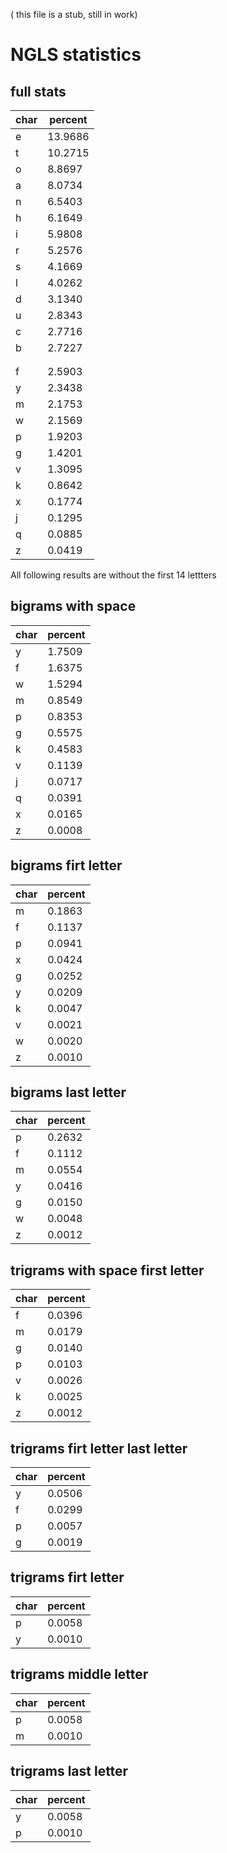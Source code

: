 ( this file is a stub, still in work)

# NGLS statistics

## full stats

| char | percent |
| -- | -- |
| e | 13.9686 |
| t | 10.2715 |
| o | 8.8697 |
| a | 8.0734 |
| n | 6.5403 |
| h | 6.1649 |
| i | 5.9808 |
| r | 5.2576 |
| s | 4.1669 |
| l | 4.0262 |
| d | 3.1340 |
| u | 2.8343 |
| c | 2.7716 |
| b | 2.7227 |
|   |  |
|   |  |
| f | 2.5903 |
| y | 2.3438 |
| m | 2.1753 |
| w | 2.1569 |
| p | 1.9203 |
| g | 1.4201 |
| v | 1.3095 |
| k | 0.8642 |
| x | 0.1774 |
| j | 0.1295 |
| q | 0.0885 |
| z | 0.0419 |

All following results are without the first 14 lettters

 ## bigrams with space

| char | percent |
| -- | -- |
| y | 1.7509 |
| f | 1.6375 |
| w | 1.5294 |
| m | 0.8549 |
| p | 0.8353 |
| g | 0.5575 |
| k | 0.4583 |
| v | 0.1139 |
| j | 0.0717 |
| q | 0.0391 |
| x | 0.0165 |
| z | 0.0008 |

 ## bigrams firt letter

| char | percent |
| -- | -- |
| m | 0.1863 |
| f | 0.1137 |
| p | 0.0941 |
| x | 0.0424 |
| g | 0.0252 |
| y | 0.0209 |
| k | 0.0047 |
| v | 0.0021 |
| w | 0.0020 |
| z | 0.0010 |

 ## bigrams last letter

| char | percent |
| -- | -- |
| p | 0.2632 |
| f | 0.1112 |
| m | 0.0554 |
| y | 0.0416 |
| g | 0.0150 |
| w | 0.0048 |
| z | 0.0012 |

 ## trigrams with space first letter

| char | percent |
| -- | -- |
| f | 0.0396 |
| m | 0.0179 |
| g | 0.0140 |
| p | 0.0103 |
| v | 0.0026 |
| k | 0.0025 |
| z | 0.0012 |

 ## trigrams firt letter last letter

| char | percent |
| -- | -- |
| y | 0.0506 |
| f | 0.0299 |
| p | 0.0057 |
| g | 0.0019 |

 ## trigrams firt letter

| char | percent |
| -- | -- |
| p | 0.0058 |
| y | 0.0010 |

 ## trigrams middle letter

| char | percent |
| -- | -- |
| p | 0.0058 |
| m | 0.0010 |

 ## trigrams last letter

| char | percent |
| -- | -- |
| y | 0.0058 |
| p | 0.0010 |

